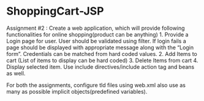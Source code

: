 # ShoppingCart-JSP

Assignment #2 :
Create a web application, which will provide following functionalities for online shopping(product can be anything)
                1. Provide a Login page for user. User should be validated using filter. If login fails a page should be displayed with appropriate message along with the “Login form”. Credentials can be matched from hard coded values.
                2. Add Items to cart (List of items to display can be hard coded)
                3. Delete Items from cart
                4. Display selected item.
                                Use include directives/include action tag and beans as well.

For both the assignments, configure tld files using web.xml also use as many as possible implicit objects(predefined variables).
